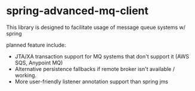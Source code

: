 # spring-advanced-mq-client

This library is designed to facilitate usage of message queue systems w/ spring

planned feature include:

- JTA/XA transaction support for MQ systems that don't support it (AWS SQS, Anypoint MQ)
- Alternative persistence fallbacks if remote broker isn't available / working.
- More user-friendly listener annotation support than spring jms
